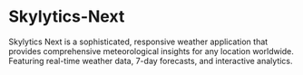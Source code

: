 # Skylytics-Next
Skylytics Next is a sophisticated, responsive weather application that provides comprehensive meteorological insights for any location worldwide. Featuring real-time weather data, 7-day forecasts, and interactive analytics.
